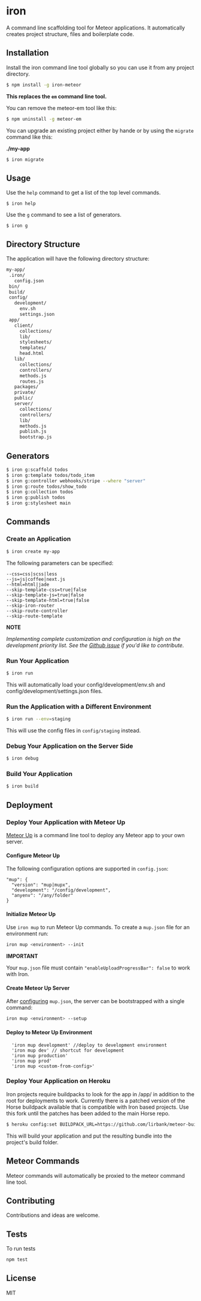 # iron

A command line scaffolding tool for Meteor applications. It automatically
creates project structure, files and boilerplate code.

## Installation
Install the iron command line tool globally so you can use it from any project directory.

```sh
$ npm install -g iron-meteor
```

**This replaces the `em` command line tool.**

You can remove the meteor-em tool like this:

```sh
$ npm uninstall -g meteor-em
```

You can upgrade an existing project either by hande or by using the `migrate`
command like this:

**./my-app**
```sh
$ iron migrate
```

## Usage
Use the `help` command to get a list of the top level commands.

```
$ iron help
```

Use the `g` command to see a list of generators.

```
$ iron g
```

## Directory Structure
The application will have the following directory structure:

```sh
my-app/
 .iron/
   config.json
 bin/
 build/
 config/
   development/
     env.sh
     settings.json
 app/
   client/
     collections/
     lib/
     stylesheets/
     templates/
     head.html
   lib/
     collections/
     controllers/
     methods.js
     routes.js
   packages/
   private/
   public/
   server/
     collections/
     controllers/
     lib/
     methods.js
     publish.js
     bootstrap.js
```

## Generators
```sh
$ iron g:scaffold todos
$ iron g:template todos/todo_item
$ iron g:controller webhooks/stripe --where "server"
$ iron g:route todos/show_todo
$ iron g:collection todos
$ iron g:publish todos
$ iron g:stylesheet main
```

## Commands

### Create an Application
```sh
$ iron create my-app
```

The following parameters can be specified:
```
--css=css|scss|less
--js=js|coffee|next.js
--html=html|jade
--skip-template-css=true|false
--skip-template-js=true|false
--skip-template-html=true|false
--skip-iron-router
--skip-route-controller
--skip-route-template
```

**NOTE**

*Implementing complete customization and configuration is high on the development priority list. See the [Github issue](https://github.com/iron-meteor/iron-cli/issues/53) if you'd like to contribute.*

### Run Your Application
```sh
$ iron run
```

This will automatically load your config/development/env.sh and config/development/settings.json files.

### Run the Application with a Different Environment
```sh
$ iron run --env=staging
```

This will use the config files in `config/staging` instead.

### Debug Your Application on the Server Side
```sh
$ iron debug
```

### Build Your Application
```sh
$ iron build
```

## Deployment

### Deploy Your Application with Meteor Up
[Meteor Up](https://github.com/arunoda/meteor-up) is a command line tool to deploy any Meteor app to your own server.

#### Configure Meteor Up
The following configuration options are supported in `config.json`:

```
"mup": {
  "version": "mup|mupx",
  "development": "/config/development",
  "anyenv": "/any/folder"
}
```

#### Initialize Meteor Up
Use `iron mup` to run Meteor Up commands. To create a `mup.json` file for an environment run:

```sh
iron mup <environment> --init
```

**IMPORTANT**

Your `mup.json` file must contain `"enableUploadProgressBar": false` to work with Iron.

#### Create Meteor Up Server
After [configuring](https://github.com/arunoda/meteor-up/#example-file) `mup.json`, the server can be bootstrapped with a single command:

```sh
iron mup <environment> --setup
```

#### Deploy to Meteor Up Environment
```
  'iron mup development' //deploy to development environment
  'iron mup dev' // shortcut for development
  'iron mup production'
  'iron mup prod'
  'iron mup <custom-from-config>'
```

### Deploy Your Application on Heroku
Iron projects require buildpacks to look for the app in /app/ in addition to the root for deployments to work. Currently there is a patched version of the Horse buildpack available that is compatible with Iron based projects. Use this fork until the patches has been added to the main Horse repo.

```sh
$ heroku config:set BUILDPACK_URL=https://github.com/lirbank/meteor-buildpack-horse.git
```

This will build your application and put the resulting bundle into the project's
build folder.

## Meteor Commands
Meteor commands will automatically be proxied to the meteor command line tool.

## Contributing
Contributions and ideas are welcome.

## Tests
To run tests
```sh
npm test
```

## License
MIT
